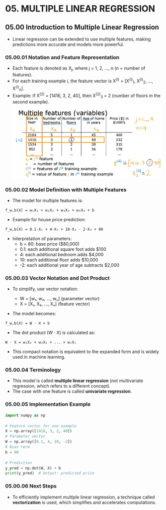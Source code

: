 # 05. MULTIPLE LINEAR REGRESSION

## 05.00 Introduction to Multiple Linear Regression

- Linear regression can be extended to use multiple features, making predictions more accurate and models more powerful.

### 05.00.01 Notation and Feature Representation

- Each feature is denoted as X<sub>j</sub>, where j = 1, 2, ..., n (n = number of features).
- For each training example i, the feature vector is X<sup>(i)</sup> = [X<sup>(i)</sup><sub>1</sub>, X<sup>(i)</sup><sub>2</sub>, ..., X<sup>(i)</sup><sub>n</sub>].
- Example: If X<sup>(2)</sup> = [1416, 3, 2, 40], then X<sup>(2)</sup><sub>3</sub> = 2 (number of floors in the second example).
  ![img](../../img/Captura%20de%20tela%202025-06-05%20122043.png)

### 05.00.02 Model Definition with Multiple Features

- The model for multiple features is:

```
f_w,b(X) = w₁X₁ + w₂X₂ + w₃X₃ + w₄X₄ + b
```

- Example for house price prediction:

```
f_w,b(X) = 0.1·X₁ + 4·X₂ + 10·X₃ - 2·X₄ + 80
```

- Interpretation of parameters:
  - b = 80: base price ($80,000)
  - 0.1: each additional square foot adds $100
  - 4: each additional bedroom adds $4,000
  - 10: each additional floor adds $10,000
  - -2: each additional year of age subtracts $2,000

### 05.00.03 Vector Notation and Dot Product

- To simplify, use vector notation:

  - W = [w₁, w₂, ..., wₙ] (parameter vector)
  - X = [X₁, X₂, ..., Xₙ] (feature vector)

- The model becomes:

```
f_w,b(X) = W · X + b
```

- The dot product (W · X) is calculated as:

```
W · X = w₁X₁ + w₂X₂ + ... + wₙXₙ
```

- This compact notation is equivalent to the expanded form and is widely used in machine learning.

### 05.00.04 Terminology

- This model is called **multiple linear regression** (not multivariate regression, which refers to a different concept).
- The case with one feature is called **univariate regression**.

### 05.00.05 Implementation Example

```python
import numpy as np

# Feature vector for one example
X = np.array([1416, 3, 2, 40])
# Parameter vector
W = np.array([0.1, 4, 10, -2])
# Bias term
b = 80

# Prediction
y_pred = np.dot(W, X) + b
print(y_pred)  # Output: predicted price
```

### 05.00.06 Next Steps

- To efficiently implement multiple linear regression, a technique called **vectorization** is used, which simplifies and accelerates computations.
